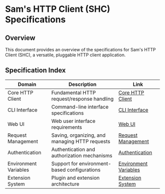 # Sam's HTTP Client (SHC) Specifications

## Overview

This document provides an overview of the specifications for Sam's HTTP Client (SHC), a versatile, pluggable HTTP client application.

## Specification Index

| Domain | Description | Link |
|--------|-------------|------|
| Core HTTP Client | Fundamental HTTP request/response handling | [Core HTTP Client](/specs/core-http-client.md) |
| CLI Interface | Command-line interface specifications | [CLI Interface](/specs/cli-interface.md) |
| Web UI | Web user interface requirements | [Web UI](/specs/web-ui.md) |
| Request Management | Saving, organizing, and managing HTTP requests | [Request Management](/specs/request-management.md) |
| Authentication | Authentication and authorization mechanisms | [Authentication](/specs/authentication.md) |
| Environment Variables | Support for environment-based configurations | [Environment Variables](/specs/environment-variables.md) |
| Extension System | Plugin and extension architecture | [Extension System](/specs/extension-system.md) |
